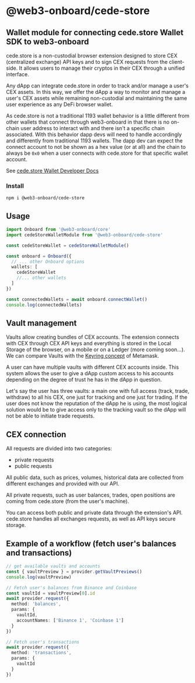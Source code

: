 # @web3-onboard/cede-store

## Wallet module for connecting cede.store Wallet SDK to web3-onboard

cede.store is a non-custodial browser extension designed to store CEX (centralized exchange) API keys and to sign CEX requests from the client-side. It allows users to manage their cryptos in their CEX through a unified interface.

Any dApp can integrate cede.store in order to track and/or manage a user's CEX assets. In this way, we offer the dApp a way to monitor and manage a user's CEX assets while remaining non-custodial and maintaining the same user experience as any DeFi browser wallet.

As cede.store is not a traditional 1193 wallet behavior is a little different from other wallets that connect through web3-onboard in that there is no on-chain user address to interact with and there isn't a specific chain associated. With this behavior dapp devs will need to handle accordingly and differently from traditional 1193 wallets. The dapp dev can expect the connect account to not be shown as a hex value (or at all) and the chain to always be `0x0` when a user connects with cede.store for that specific wallet account.

See [cede.store Wallet Developer Docs](https://docs.cede.store)

### Install

`npm i @web3-onboard/cede-store`

## Usage

```typescript
import Onboard from '@web3-onboard/core'
import cedeStoreWalletModule from '@web3-onboard/cede-store'

const cedeStoreWallet = cedeStoreWalletModule()

const onboard = Onboard({
  // ... other Onboard options
  wallets: [
    cedeStoreWallet
    //... other wallets
  ]
})

const connectedWallets = await onboard.connectWallet()
console.log(connectedWallets)
```

## Vault management

Vaults allow creating bundles of CEX accounts. The extension connects with CEX through CEX API keys and everything is stored in the Local Storage of the browser, on a mobile or on a Ledger (more coming soon...). We can compare Vaults with the [Keyring concept](https://www.wispwisp.com/index.php/2020/12/25/how-metamask-stores-your-wallet-secret/) of Metamask.

A user can have multiple vaults with different CEX accounts inside.
This system allows the user to give a dApp custom access to his accounts depending on the degree of trust he has in the dApp in question.

Let's say the user has three vaults: a main one with full access (track, trade, withdraw) to all his CEX, one just for tracking and one just for trading.
If the user does not know the reputation of the dApp he is using, the most logical solution would be to give access
only to the tracking vault so the dApp will not be able to initiate trade requests.

## CEX connection

All requests are divided into two categories:

- private requests
- public requests

All public data, such as prices, volumes, historical data are collected from different exchanges and
provided with our API.

All private requests, such as user balances, trades, open positions are coming from cede.store (from the user's machine).

You can access both public and private data through the extension's API. cede.store handles all exchanges requests, as well as API keys secure storage.

## Example of a workflow (fetch user's balances and transactions)

```typescript
// get available vaults and accounts
const { vaultPreview } = provider.getVaultPreviews()
console.log(vaultPreview)

// Fetch user's balances from Binance and Coinbase
const vaultId = vaultPreview[0].id
await provider.request({
  method: 'balances',
  params: {
    vaultId,
    accountNames: ['Binance 1', 'Coinbase 1']
  }
})

// Fetch user's transactions
await provider.request({
  method: 'transactions',
  params: {
    vaultId
  }
})
```
